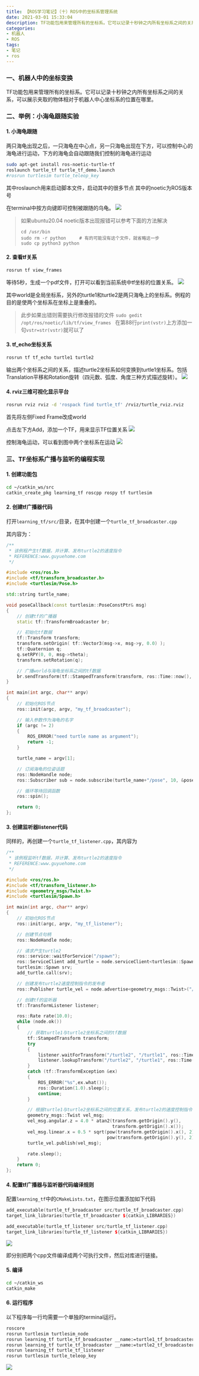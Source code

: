 ```yaml
---
title: 【ROS学习笔记】（十）ROS中的坐标系管理系统
date: 2021-03-01 15:33:04
description: TF功能包用来管理所有的坐标系。它可以记录十秒钟之内所有坐标系之间的关系，可以展示夹取的物体相对于机器人中心坐标系的位置在哪里。
categories:
- 机器人
- ROS
tags:
- 笔记
- ros
---
```


### 一、机器人中的坐标变换

TF功能包用来管理所有的坐标系。它可以记录十秒钟之内所有坐标系之间的关系，可以展示夹取的物体相对于机器人中心坐标系的位置在哪里。

### 二、举例：小海龟跟随实验

#### 1. 小海龟跟随

两只海龟出现之后，一只海龟在中心点，另一只海龟出现在下方，可以控制中心的海龟进行运动，下方的海龟会自动跟随我们控制的海龟进行运动

```bash
sudo apt-get install ros-noetic-turtle-tf
roslaunch turtle_tf turtle_tf_demo.launch
#rosrun turtlesim turtle_teleop_key
```
其中roslaunch用来启动脚本文件，启动其中的很多节点
其中的noetic为ROS版本号

在terminal中按方向键即可控制被跟随的乌龟。
![](https://gitee.com/huffiema/pictures/raw/master/image/202112231659245-ros-notes10-1.png)

> 如果ubuntu20.04 noetic版本出现报错可以参考下面的方法解决
> ```
> cd /usr/bin
> sudo rm -r python		# 有的可能没有这个文件，就省略这一步
> sudo cp python3 python
> ```
#### 2. 查看tf关系

```bash
rosrun tf view_frames
```

等待5秒，生成一个pdf文件，打开可以看到当前系统中tf坐标的位置关系。
![](https://gitee.com/huffiema/pictures/raw/master/image/202112231659486-ros-notes10-2.png)

其中world是全局坐标系，另外的turtle1和turtle2是两只海龟上的坐标系。例程的目的是使两个坐标系在坐标上是重叠的。

> 此步如果出错则需要执行修改报错的文件
> `sudo gedit /opt/ros/noetic/lib/tf/view_frames `
> 在第88行`print(vstr)`上方添加一句`vstr=str(vstr)`就可以了
#### 3. tf_echo坐标关系

```bash
rosrun tf tf_echo turtle1 turtle2
```

输出两个坐标系之间的关系，描述turtle2坐标系如何变换到turtle1坐标系。包括Translation平移和Rotation旋转（四元数、弧度、角度三种方式描述旋转）。
![](https://gitee.com/huffiema/pictures/raw/master/image/202112231659014-ros-notes10-3.png)

#### 4. rviz三维可视化显示平台

```bash
rosrun rviz rviz -d 'rospack find turtle_tf' /rviz/turtle_rviz.rviz
```

首先将左侧Fixed Frame改成world

点击左下方Add，添加一个TF，用来显示TF位置关系
![](https://gitee.com/huffiema/pictures/raw/master/image/202112231659046-ros-notes10-4.png)

控制海龟运动，可以看到图中两个坐标系在运动
![](https://gitee.com/huffiema/pictures/raw/master/image/202112231701272-ros-notes10-5.png)

### 三、TF坐标系广播与监听的编程实现
#### 1. 创建功能包

```bash
cd ~/catkin_ws/src
catkin_create_pkg learning_tf roscpp rospy tf turtlesim
```

#### 2. 创建tf广播器代码

打开`learning_tf/src/`目录，在其中创建一个`turtle_tf_broadcaster.cpp`

其内容为：

```c++
/**
 * 该例程产生tf数据，并计算、发布turtle2的速度指令
 * REFERENCE:www.guyuehome.com
 */

#include <ros/ros.h>
#include <tf/transform_broadcaster.h>
#include <turtlesim/Pose.h>

std::string turtle_name;

void poseCallback(const turtlesim::PoseConstPtr& msg)
{
	// 创建tf的广播器
	static tf::TransformBroadcaster br;

	// 初始化tf数据
	tf::Transform transform;
	transform.setOrigin( tf::Vector3(msg->x, msg->y, 0.0) );
	tf::Quaternion q;
	q.setRPY(0, 0, msg->theta);
	transform.setRotation(q);

	// 广播world与海龟坐标系之间的tf数据
	br.sendTransform(tf::StampedTransform(transform, ros::Time::now(), "world", turtle_name));
}

int main(int argc, char** argv)
{
    // 初始化ROS节点
	ros::init(argc, argv, "my_tf_broadcaster");

	// 输入参数作为海龟的名字
	if (argc != 2)
	{
		ROS_ERROR("need turtle name as argument"); 
		return -1;
	}

	turtle_name = argv[1];

	// 订阅海龟的位姿话题
	ros::NodeHandle node;
	ros::Subscriber sub = node.subscribe(turtle_name+"/pose", 10, &poseCallback);

    // 循环等待回调函数
	ros::spin();

	return 0;
};
```

#### 3. 创建监听器listener代码

同样的，再创建一个`turtle_tf_listener.cpp`，其内容为

```c++
/**
 * 该例程监听tf数据，并计算、发布turtle2的速度指令
 * REFERENCE:www.guyuehome.com
 */

#include <ros/ros.h>
#include <tf/transform_listener.h>
#include <geometry_msgs/Twist.h>
#include <turtlesim/Spawn.h>

int main(int argc, char** argv)
{
	// 初始化ROS节点
	ros::init(argc, argv, "my_tf_listener");

    // 创建节点句柄
	ros::NodeHandle node;

	// 请求产生turtle2
	ros::service::waitForService("/spawn");
	ros::ServiceClient add_turtle = node.serviceClient<turtlesim::Spawn>("/spawn");
	turtlesim::Spawn srv;
	add_turtle.call(srv);

	// 创建发布turtle2速度控制指令的发布者
	ros::Publisher turtle_vel = node.advertise<geometry_msgs::Twist>("/turtle2/cmd_vel", 10);

	// 创建tf的监听器
	tf::TransformListener listener;

	ros::Rate rate(10.0);
	while (node.ok())
	{
		// 获取turtle1与turtle2坐标系之间的tf数据
		tf::StampedTransform transform;
		try
		{
			listener.waitForTransform("/turtle2", "/turtle1", ros::Time(0), ros::Duration(3.0));
			listener.lookupTransform("/turtle2", "/turtle1", ros::Time(0), transform);
		}
		catch (tf::TransformException &ex) 
		{
			ROS_ERROR("%s",ex.what());
			ros::Duration(1.0).sleep();
			continue;
		}

		// 根据turtle1与turtle2坐标系之间的位置关系，发布turtle2的速度控制指令
		geometry_msgs::Twist vel_msg;
		vel_msg.angular.z = 4.0 * atan2(transform.getOrigin().y(),
				                        transform.getOrigin().x());
		vel_msg.linear.x = 0.5 * sqrt(pow(transform.getOrigin().x(), 2) +
				                      pow(transform.getOrigin().y(), 2));
		turtle_vel.publish(vel_msg);

		rate.sleep();
	}
	return 0;
};
```

#### 4. 配置tf广播器与监听器代码编译规则

配置`learning_tf`中的`CMakeLists.txt`，在图示位置添加如下代码

```c++
add_executable(turtle_tf_broadcaster src/turtle_tf_broadcaster.cpp)
target_link_libraries(turtle_tf_broadcaster ${catkin_LIBRARIES})

add_executable(turtle_tf_listener src/turtle_tf_listener.cpp)
target_link_libraries(turtle_tf_listener ${catkin_LIBRARIES})
```
![](https://gitee.com/huffiema/pictures/raw/master/image/202112231701891-ros-notes10-6.png)

即分别把两个cpp文件编译成两个可执行文件，然后对库进行链接。

#### 5. 编译

```bash
cd ~/catkin_ws
catkin_make
```

#### 6. 运行程序

以下程序每一行均需要一个单独的terminal运行。

```bash
roscore
rosrun turtlesim turtlesim_node
rosrun learning_tf turtle_tf_broadcaster __name:=turtle1_tf_broadcaster /turtle1
rosrun learning_tf turtle_tf_broadcaster __name:=turtle2_tf_broadcaster /turtle2
rosrun learning_tf turtle_tf_listener
rosrun turtlesim turtle_teleop_key
```

![](https://gitee.com/huffiema/pictures/raw/master/image/202112231701727-ros-notes10-7.png)